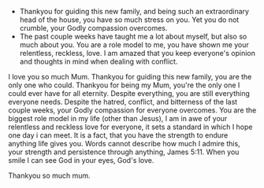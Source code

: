 - Thankyou for guiding this new family, and being such an extraordinary head of the house, you have so much stress on you. Yet you do not crumble, your Godly compassion overcomes.
- The past couple weeks have taught me a lot about myself, but also so much about you. You are a role model to me, you have shown me your relentless, reckless, love. I am amazed that you keep everyone's opinion and thoughts in mind when dealing with conflict.


I love you so much Mum. Thankyou for guiding this new family, you are the only one who could. Thankyou for being my Mum, you're the only one I could ever have for all eternity. Despite everything, you are still everything everyone needs. Despite the hatred, conflict, and bitterness of the last couple weeks, your Godly compassion for everyone overcomes. 
You are the biggest role model in my life (other than Jesus), I am in awe of your relentless and reckless love for everyone, it sets a standard in which I hope one day i can meet. It is a fact, that you have the strength to endure anything life gives you. Words cannot describe how much I admire this, your strength and persistence through anything, James 5:11. When you smile I can see God in your eyes, God's love. 

Thankyou so much mum.